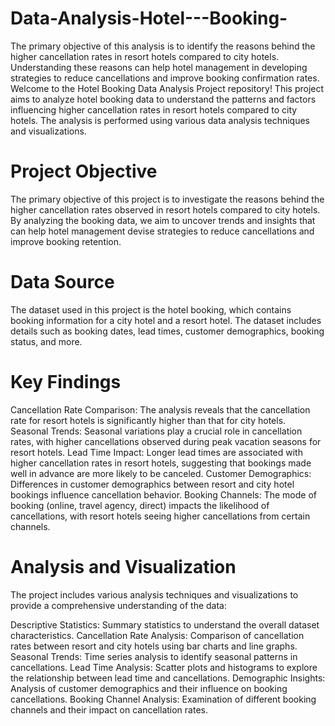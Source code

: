 # Data-Analysis-Hotel---Booking-
The primary objective of this analysis is to identify the reasons behind the higher cancellation rates in resort hotels compared to city hotels. Understanding these reasons can help hotel management in developing strategies to reduce cancellations and improve booking confirmation rates.
Welcome to the Hotel Booking Data Analysis Project repository! This project aims to analyze hotel booking data to understand the patterns and factors influencing higher cancellation rates in resort hotels compared to city hotels. The analysis is performed using various data analysis techniques and visualizations.

# Project Objective
The primary objective of this project is to investigate the reasons behind the higher cancellation rates observed in resort hotels compared to city hotels. By analyzing the booking data, we aim to uncover trends and insights that can help hotel management devise strategies to reduce cancellations and improve booking retention.

# Data Source
The dataset used in this project is the hotel booking, which contains booking information for a city hotel and a resort hotel. The dataset includes details such as booking dates, lead times, customer demographics, booking status, and more.

# Key Findings
Cancellation Rate Comparison: The analysis reveals that the cancellation rate for resort hotels is significantly higher than that for city hotels.
Seasonal Trends: Seasonal variations play a crucial role in cancellation rates, with higher cancellations observed during peak vacation seasons for resort hotels.
Lead Time Impact: Longer lead times are associated with higher cancellation rates in resort hotels, suggesting that bookings made well in advance are more likely to be canceled.
Customer Demographics: Differences in customer demographics between resort and city hotel bookings influence cancellation behavior.
Booking Channels: The mode of booking (online, travel agency, direct) impacts the likelihood of cancellations, with resort hotels seeing higher cancellations from certain channels.
# Analysis and Visualization
The project includes various analysis techniques and visualizations to provide a comprehensive understanding of the data:

Descriptive Statistics: Summary statistics to understand the overall dataset characteristics.
Cancellation Rate Analysis: Comparison of cancellation rates between resort and city hotels using bar charts and line graphs.
Seasonal Trends: Time series analysis to identify seasonal patterns in cancellations.
Lead Time Analysis: Scatter plots and histograms to explore the relationship between lead time and cancellations.
Demographic Insights: Analysis of customer demographics and their influence on booking cancellations.
Booking Channel Analysis: Examination of different booking channels and their impact on cancellation rates.
